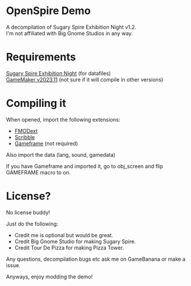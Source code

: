 # OpenSpire Demo
A decompilation of Sugary Spire Exhibition Night v1.2.\
I'm not affiliated with Big Gnome Studios in any way.

# Requirements
[Sugary Spire Exhibition Night](https://en-painter.itch.io/sugary-spire-exhibition-night) (for datafiles)\
[GameMaker v2023.11](https://gms.yoyogames.com/GameMaker-Installer-2023.11.1.129.exe) (not sure if it will compile in other versions)

# Compiling it
When opened, import the following extensions:
- [FMODext](https://github.com/YoYoGames/GMEXT-FMOD/releases/)
- [Scribble](https://github.com/JujuAdams/scribble/releases/)
- [Gameframe](https://yellowafterlife.itch.io/gamemaker-gameframe) (not required)

Also import the data (lang, sound, gamedata)

If you have Gameframe and imported it, go to obj_screen and flip GAMEFRAME macro to on.

# License?
No license buddy!

Just do the following:
- Credit me is optional but would be great.
- Credit Big Gnome Studio for making Sugary Spire.
- Credit Tour De Pizza for making Pizza Tower.

Any questions, decompilation bugs etc ask me on GameBanana or make a issue.

Anyways, enjoy modding the demo!
